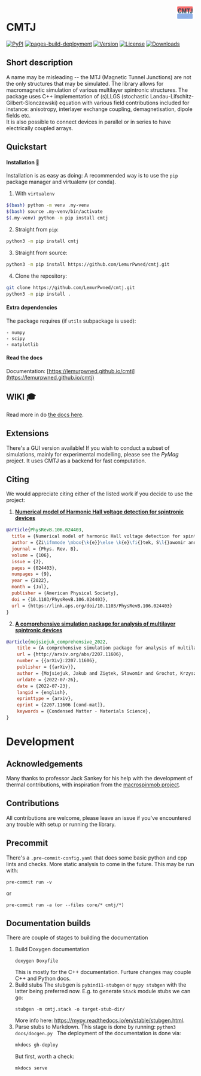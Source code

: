 <img style="float: right; max-width: 50px;" src="docs/assets/icon.svg">

# CMTJ

[![PyPI](https://github.com/LemurPwned/cmtj/actions/workflows/main.yml/badge.svg?branch=master)](https://github.com/LemurPwned/cmtj/actions/workflows/main.yml)
[![pages-build-deployment](https://github.com/LemurPwned/cmtj/actions/workflows/pages/pages-build-deployment/badge.svg?branch=gh-pages)](https://github.com/LemurPwned/cmtj/actions/workflows/pages/pages-build-deployment)
[![Version](https://img.shields.io/pypi/v/cmtj)]()
[![License](https://img.shields.io/pypi/l/cmtj.svg)]()
[![Downloads](https://img.shields.io/pypi/dm/cmtj.svg)]()

## Short description
A name may be misleading -- the MTJ (Magnetic Tunnel Junctions) are not the only structures that may be simulated.
The library allows for macromagnetic simulation of various multilayer spintronic structures. The package uses C++ implementation of (s)LLGS (stochastic Landau-Lifschitz-Gilbert-Slonczewski) equation with various field contributions included for instance: anisotropy, interlayer exchange coupling, demagnetisation, dipole fields etc.   
It is also possible to connect devices in parallel or in series to have electrically coupled arrays.

## Quickstart

#### Installation :rocket:

Installation is as easy as doing:
A recommended way is to use the `pip` package manager and virtualenv (or conda).

1. With `virtualenv`

```bash
$(bash) python -m venv .my-venv
$(bash) source .my-venv/bin/activate
$(.my-venv) python -m pip install cmtj
```

2. Straight from `pip`:

```bash
python3 -m pip install cmtj
```

3. Straight from source:

```bash
python3 -m pip install https://github.com/LemurPwned/cmtj.git
```

4. Clone the repository:

```bash
git clone https://github.com/LemurPwned/cmtj.git
python3 -m pip install .
```

#### Extra dependencies

The package requires (if `utils` subpackage is used):

```
- numpy
- scipy
- matplotlib
```

#### Read the docs

Documentation: [https://lemurpwned.github.io/cmtj](https://lemurpwned.github.io/cmtj)

## WIKI :mortar_board:

Read more in do [the docs here](https://lemurpwned.github.io/cmtj/).

## Extensions

There's a GUI version available! If you wish to conduct a subset of simulations, mainly for experimental modelling, please see the _PyMag_ project. It uses CMTJ as a backend for fast computation.

## Citing

We would appreciate citing either of the listed work if you decide to use the project:
1) [**Numerical model of Harmonic Hall voltage detection for spintronic devices**](https://journals.aps.org/prb/abstract/10.1103/PhysRevB.106.024403)
```bibtex
@article{PhysRevB.106.024403,
  title = {Numerical model of harmonic Hall voltage detection for spintronic devices},
  author = {Zi\ifmmode \mbox{\k{e}}\else \k{e}\fi{}tek, S\l{}awomir and Mojsiejuk, Jakub and Grochot, Krzysztof and \L{}azarski, Stanis\l{}aw and Skowro\ifmmode \acute{n}\else \'{n}\fi{}ski, Witold and Stobiecki, Tomasz},
  journal = {Phys. Rev. B},
  volume = {106},
  issue = {2},
  pages = {024403},
  numpages = {9},
  year = {2022},
  month = {Jul},
  publisher = {American Physical Society},
  doi = {10.1103/PhysRevB.106.024403},
  url = {https://link.aps.org/doi/10.1103/PhysRevB.106.024403}
}
```
2) [**A comprehensive simulation package for analysis of multilayer spintronic devices**](https://arxiv.org/abs/2207.11606)
```bibtex
@article{mojsiejuk_comprehensive_2022,
	title = {A comprehensive simulation package for analysis of multilayer spintronic devices},
	url = {http://arxiv.org/abs/2207.11606},
	number = {{arXiv}:2207.11606},
	publisher = {{arXiv}},
	author = {Mojsiejuk, Jakub and Ziętek, Sławomir and Grochot, Krzysztof and Skowroński, Witold and Stobiecki, Tomasz},
	urldate = {2022-07-26},
	date = {2022-07-23},
	langid = {english},
	eprinttype = {arxiv},
	eprint = {2207.11606 [cond-mat]},
	keywords = {Condensed Matter - Materials Science},
}
```

# Development

## Acknowledgements

Many thanks to professor Jack Sankey for his help with the development of thermal contributions, with inspiration from the [macrospinmob project](https://github.com/Spinmob/macrospinmob).

## Contributions

All contributions are welcome, please leave an issue if you've encountered any trouble with setup or running the library.

## Precommit

There's a `.pre-commit-config.yaml` that does some basic python and cpp lints and checks. More static analysis to come in the future.
This may be run with:

```
pre-commit run -v
```

or

```
pre-commit run -a (or --files core/* cmtj/*)
```

## Documentation builds

There are couple of stages to building the documentation

1. Build Doxygen documentation
   ```
   doxygen Doxyfile
   ```
   This is mostly for the C++ documentation. Furture changes may couple C++ and Python docs.
2. Build stubs
   The stubgen is `pybind11-stubgen` or `mypy stubgen` with the latter being preferred now.
   E.g. to generate `Stack` module stubs we can go:
   ```
   stubgen -m cmtj.stack -o target-stub-dir/
   ```
   More info here: https://mypy.readthedocs.io/en/stable/stubgen.html.
3. Parse stubs to Markdown.
   This stage is done by running:
   `python3 docs/docgen.py `
   The deployment of the documentation is done via:
   ```bash
   mkdocs gh-deploy
   ```
   But first, worth a check:
   ```bash
   mkdocs serve
   ```
